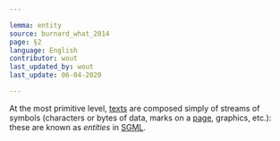 ```yaml
---

lemma: entity
source: burnard_what_2014
page: §2
language: English
contributor: wout
last_updated_by: wout
last_update: 06-04-2020

---
```


At the most primitive level, [texts](text.html) are composed simply of streams of symbols (characters or bytes of data, marks on a [page](page.html), graphics, etc.): these are known as _entities_ in [SGML](SGML.html).
